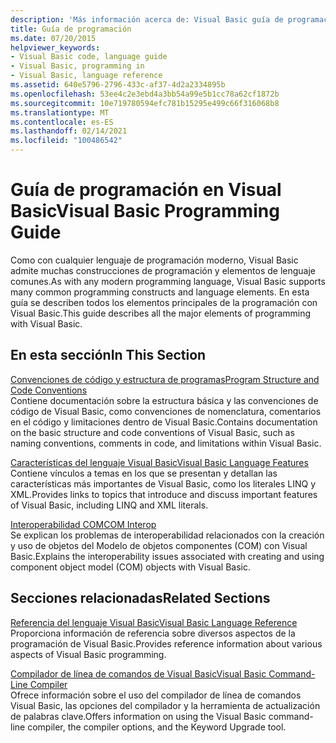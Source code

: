 ```yaml
---
description: 'Más información acerca de: Visual Basic guía de programación'
title: Guía de programación
ms.date: 07/20/2015
helpviewer_keywords:
- Visual Basic code, language guide
- Visual Basic, programming in
- Visual Basic, language reference
ms.assetid: 640e5796-2796-433c-af37-4d2a2334895b
ms.openlocfilehash: 53ee4c2e3ebd4a3bb54a99e5b1cc78a62cf1872b
ms.sourcegitcommit: 10e719780594efc781b15295e499c66f316068b8
ms.translationtype: MT
ms.contentlocale: es-ES
ms.lasthandoff: 02/14/2021
ms.locfileid: "100486542"
---
```

# <a name="visual-basic-programming-guide"></a><span data-ttu-id="a95e5-103">Guía de programación en Visual Basic</span><span class="sxs-lookup"><span data-stu-id="a95e5-103">Visual Basic Programming Guide</span></span>

<span data-ttu-id="a95e5-104">Como con cualquier lenguaje de programación moderno, Visual Basic admite muchas construcciones de programación y elementos de lenguaje comunes.</span><span class="sxs-lookup"><span data-stu-id="a95e5-104">As with any modern programming language, Visual Basic supports many common programming constructs and language elements.</span></span> <span data-ttu-id="a95e5-105">En esta guía se describen todos los elementos principales de la programación con Visual Basic.</span><span class="sxs-lookup"><span data-stu-id="a95e5-105">This guide describes all the major elements of programming with Visual Basic.</span></span>  
  
## <a name="in-this-section"></a><span data-ttu-id="a95e5-106">En esta sección</span><span class="sxs-lookup"><span data-stu-id="a95e5-106">In This Section</span></span>  

 [<span data-ttu-id="a95e5-107">Convenciones de código y estructura de programas</span><span class="sxs-lookup"><span data-stu-id="a95e5-107">Program Structure and Code Conventions</span></span>](program-structure/program-structure-and-code-conventions.md)  
 <span data-ttu-id="a95e5-108">Contiene documentación sobre la estructura básica y las convenciones de código de Visual Basic, como convenciones de nomenclatura, comentarios en el código y limitaciones dentro de Visual Basic.</span><span class="sxs-lookup"><span data-stu-id="a95e5-108">Contains documentation on the basic structure and code conventions of Visual Basic, such as naming conventions, comments in code, and limitations within Visual Basic.</span></span>  
  
 [<span data-ttu-id="a95e5-109">Características del lenguaje Visual Basic</span><span class="sxs-lookup"><span data-stu-id="a95e5-109">Visual Basic Language Features</span></span>](language-features/index.md)  
 <span data-ttu-id="a95e5-110">Contiene vínculos a temas en los que se presentan y detallan las características más importantes de Visual Basic, como los literales LINQ y XML.</span><span class="sxs-lookup"><span data-stu-id="a95e5-110">Provides links to topics that introduce and discuss important features of Visual Basic, including LINQ and XML literals.</span></span>  
  
 [<span data-ttu-id="a95e5-111">Interoperabilidad COM</span><span class="sxs-lookup"><span data-stu-id="a95e5-111">COM Interop</span></span>](com-interop/index.md)  
 <span data-ttu-id="a95e5-112">Se explican los problemas de interoperabilidad relacionados con la creación y uso de objetos del Modelo de objetos componentes (COM) con Visual Basic.</span><span class="sxs-lookup"><span data-stu-id="a95e5-112">Explains the interoperability issues associated with creating and using component object model (COM) objects with Visual Basic.</span></span>  
  
## <a name="related-sections"></a><span data-ttu-id="a95e5-113">Secciones relacionadas</span><span class="sxs-lookup"><span data-stu-id="a95e5-113">Related Sections</span></span>  

 [<span data-ttu-id="a95e5-114">Referencia del lenguaje Visual Basic</span><span class="sxs-lookup"><span data-stu-id="a95e5-114">Visual Basic Language Reference</span></span>](../language-reference/index.md)  
 <span data-ttu-id="a95e5-115">Proporciona información de referencia sobre diversos aspectos de la programación de Visual Basic.</span><span class="sxs-lookup"><span data-stu-id="a95e5-115">Provides reference information about various aspects of Visual Basic programming.</span></span>  
  
 [<span data-ttu-id="a95e5-116">Compilador de línea de comandos de Visual Basic</span><span class="sxs-lookup"><span data-stu-id="a95e5-116">Visual Basic Command-Line Compiler</span></span>](../reference/command-line-compiler/index.md)  
 <span data-ttu-id="a95e5-117">Ofrece información sobre el uso del compilador de línea de comandos Visual Basic, las opciones del compilador y la herramienta de actualización de palabras clave.</span><span class="sxs-lookup"><span data-stu-id="a95e5-117">Offers information on using the Visual Basic command-line compiler, the compiler options, and the Keyword Upgrade tool.</span></span>
